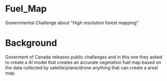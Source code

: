 # Fuel_Map
Governmental Challenge about "High resolution forest mapping" 

# Background
Goverment of Canada releases public challanges and in this one they asked to create a AI model that creates an accurate vegetation fuel map based on the data collected by satelite/plane/drone anything that can create a areal map.
